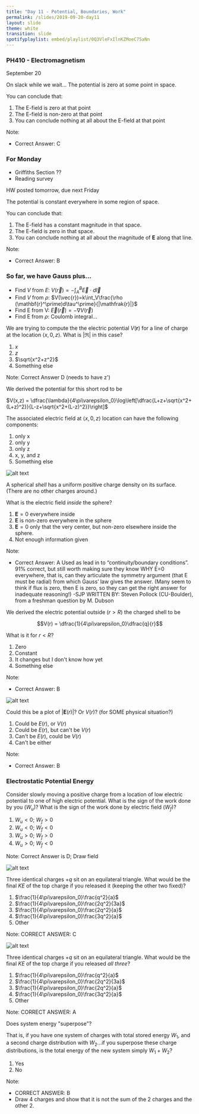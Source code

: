 ```yaml
---
title: "Day 11 - Potential, Boundaries, Work"
permalink: /slides/2019-09-20-day11
layout: slide
theme: white
transition: slide
spotifyplaylist: embed/playlist/0Q3VleFxIlnKZMoeC75aNn
---
```


<section data-markdown="">

### PH410 - Electromagnetism

September 20
<!--this doesn't work... {% include spotifyplaylist.html id=page.spotifyplaylist %}-->
</section>

<section data-markdown>
On slack while we wait...  The potential is zero at some point in space.

You can conclude that:
1. The E-field is zero at that point
2. The E-field is non-zero at that point
3. You can conclude nothing at all about the E-field at that point

Note:
* Correct Answer: C

</section>

<section data-markdown="">

### For Monday
- Griffiths Section ??
- Reading survey

HW posted tomorrow, due next Friday 
	
</section>




<section data-markdown>

The potential is constant everywhere in some region of space.

You can conclude that:
1. The E-field has a constant magnitude in that space.
2. The E-field is zero in that space.
3. You can conclude nothing at all about the magnitude of $\mathbf{E}$ along that line.

Note:
* Correct Answer: B

</section>
<section data-markdown>

### So far, we have Gauss plus...

- Find $V$ from $E$: $V(\vec{r})=-\int_A^B\vec{E}\cdot d\vec{l}$
- Find $V$ from $\rho$: $V(\vec{r})=k\int_V\frac{\rho (\mathbf{r}^\prime)d\tau^\prime}{|\mathfrak{r}|}$
- Find E from V: $\vec{E}(\vec{r})=-\nabla V(\vec{r})$
- Find E from $\rho$: Coulomb integral...
	
</section>
<section data-markdown>

We are trying to compute the the electric potential $V(\mathbf{r})$ for a line of charge at the location $\langle x,0,z \rangle$. What is $|\mathfrak{R}|$ in this case?

1. $x$
2. $z$
3. $\sqrt{x^2+z^2}$
4. Something else

Note: Correct Answer D (needs to have z')

</section>

<section data-markdown>

We derived the potential for this short rod to be

$V(x,z) = \dfrac{\lambda}{4\pi\varepsilon_0}\log\left[\dfrac{L+z+\sqrt{x^2+(L+z)^2}}{L-z+\sqrt{x^2+(L-z)^2}}\right]$

The associated electric field at $\langle x,0,z\rangle$ location can have the following components:

1. only x
2. only y
3. only z
4. x, y, and z
5. Something else

</section>

<section data-markdown>

![alt text](../images/d10-charged_shell.png "Logo Title Text 1")

A spherical *shell* has a uniform positive charge density on its surface. (There are no other charges around.)

What is the electric field *inside* the sphere?
1. $\mathbf{E}=0$ everywhere inside
2. $\mathbf{E}$ is non-zero everywhere in the sphere
3. $\mathbf{E}=0$ only that the very center, but non-zero elsewhere inside the sphere.
4. Not enough information given

Note:
* Correct Answer: A
Used as lead in to “continuity/boundary conditions”. 91% correct, but still worth making sure they know WHY E=0 everywhere, that is, can they articulate the symmetry argument (that E must be radial) from which Gauss’ law gives the answer. (Many seem to think if flux is zero, then E is zero, so they can get the right answer for inadequate reasoning!) -SJP
WRITTEN BY:  Steven Pollock (CU-Boulder), from a freshman question by M. Dubson

</section>

<section data-markdown>

We derived the electric potential outside ($r>R$) the charged shell to be

$$V(r) = \dfrac{1}{4\pi\varepsilon_0}\dfrac{q}{r}$$

What is it for $r<R$?

1. Zero
2. Constant
3. It changes but I don't know how yet
4. Something else

Note:
* Correct Answer: B

</section>



<section data-markdown>

![alt text](../images/d10-graph_shell.png "Logo Title Text 1")

Could this be a plot of $\left|\mathbf{E}(r)\right|$? Or $V(r)$? (for SOME physical situation?)

1. Could be $E(r)$, or $V(r)$
2. Could be $E(r)$, but can't be $V(r)$
3. Can't be $E(r)$, could be $V(r)$
4. Can't be either

Note:
* Correct Answer: B

</section>
<!--
<section data-markdown>

We usually choose $V(r\rightarrow\infty) \equiv 0$ when calculating the potential of a point charge to be $V(r) = +kq/r$. How does the potential $V(r)$ change if we choose our reference point to be $V(R) = 0$ where $R$ is close to $+q$.

1. $V(r)$ higher than it was before
2. $V(r)$ is lower than it was before
4. $V(r)$ doesn’t change ($V$ is independent of  choice of reference)

Note:
* CORRECT ANSWER: B
* Show redefinition.


</section>
-->
<section data-markdown>

### Electrostatic Potential Energy

</section>

<section data-markdown>

Consider slowly moving a positive charge from a location of low electric potential to one of high electric potential. What is the sign of the work done by you ($W_u$)? What is the sign of the work done by electric field ($W_f$)?

1. $W_u < 0$; $W_f > 0$
2. $W_u < 0$; $W_f < 0$
3. $W_u > 0$; $W_f > 0$
4. $W_u > 0$; $W_f < 0$

Note: Correct Answer is D; Draw field

</section>

<section data-markdown>

![alt text](../images/d11-three_charges.png "Logo Title Text 1")

Three identical charges $+q$ sit on an equilateral triangle. What would be the final $KE$ of the top charge if you released it (keeping the other two fixed)?

1. $\frac{1}{4\pi\varepsilon_0}\frac{q^2}{a}$
2. $\frac{1}{4\pi\varepsilon_0}\frac{2q^2}{3a}$
3. $\frac{1}{4\pi\varepsilon_0}\frac{2q^2}{a}$
4. $\frac{1}{4\pi\varepsilon_0}\frac{3q^2}{a}$
5. Other

Note:
CORRECT ANSWER: C

</section>

<section data-markdown>

![alt text](../images/d11-three_charges.png "Logo Title Text 1")

Three identical charges $+q$ sit on an equilateral triangle. What would be the final $KE$ of the top charge if you released *all three*?

1. $\frac{1}{4\pi\varepsilon_0}\frac{q^2}{a}$
2. $\frac{1}{4\pi\varepsilon_0}\frac{2q^2}{3a}$
3. $\frac{1}{4\pi\varepsilon_0}\frac{2q^2}{a}$
4. $\frac{1}{4\pi\varepsilon_0}\frac{3q^2}{a}$
5. Other

Note:
CORRECT ANSWER: A

</section>

<section data-markdown>

Does system energy "superpose"?

That is, if you have one system of charges with total stored energy $W_1$, and a second charge distribution with $W_2$...if you superpose these charge distributions, is the total energy of the new system simply $W_1 + W_2$?

1. Yes
2. No

Note:
* CORRECT ANSWER: B
* Draw 4 charges and show that it is not the sum of the 2 charges and the other 2.

</section>
<!--
<section data-markdown>

![alt text](../images/d11-pt_charges_energy.png "Logo Title Text 1")

Two charges, $+q$ and $-q$, are a distance $r$ apart.  As the charges are slowly moved together, the total field energy

$$\dfrac{\varepsilon_0}{2}\int E^2 d\tau$$

1. increases
2. decreases
3. remains constant

Note:
* CORRECT ANSWER: B
* Consider when they overlap, field goes to zero, must be E gets smaller as they get closer. same volume
</section>

<section data-markdown>

![alt text](../images/d11-capacitor_pull_apart.png "Logo Title Text 1")


A parallel-plate capacitor has $+Q$ on one plate, $-Q$ on the other.  The plates are isolated so the charge $Q$ cannot change.  As the plates are pulled apart, the total electrostatic energy stored in the capacitor:

1. increases
2. decreases
3. remains constant.

Note:
* CORRECT ANSWER: A
* Same E; constant; larger volume where it is non-zero
</section>
-->
